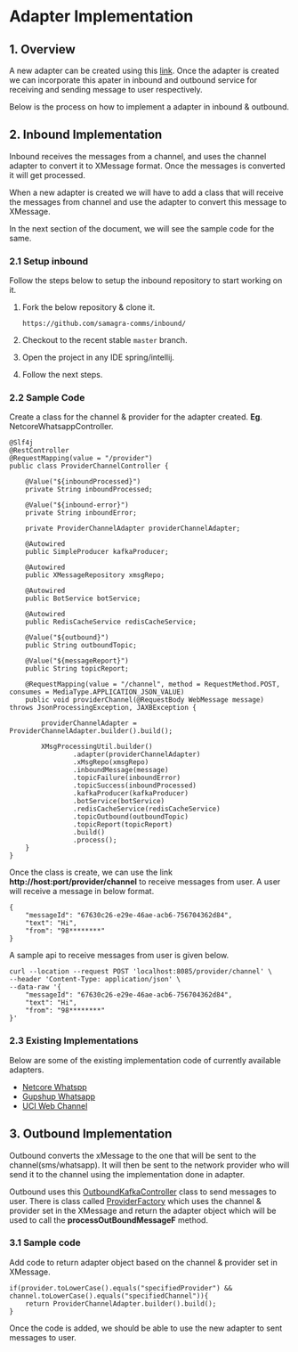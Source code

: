 # Adapter Implementation

## 1. Overview

A new adapter can be created using this [link](create-an-adapter.md). Once the adapter is created we can incorporate this apater in inbound and outbound service for receiving and sending message to user respectively.

Below is the process on how to implement a adapter in inbound & outbound.&#x20;

## 2. Inbound Implementation

Inbound receives the messages from a channel, and uses the channel adapter to convert it to XMessage format. Once the messages is converted it will get processed.&#x20;

When a new adapter is created we will have to add a class that will receive the messages from channel and use the adapter to convert this message to XMessage.&#x20;

In the next section of the document, we will see the sample code for the same.

### 2.1 Setup inbound

Follow the steps below to setup the inbound repository to start working on it.&#x20;

1.  Fork the below repository & clone it.

    `https://github.com/samagra-comms/inbound/`
2. Checkout to the recent stable `master` branch.
3. Open the project in any IDE spring/intellij.
4. Follow the next steps.

### 2.2 Sample Code

Create a class for the channel & provider for the adapter created. **Eg**. NetcoreWhatsappController.&#x20;

```
@Slf4j
@RestController
@RequestMapping(value = "/provider")
public class ProviderChannelController {

    @Value("${inboundProcessed}")
    private String inboundProcessed;

    @Value("${inbound-error}")
    private String inboundError;

    private ProviderChannelAdapter providerChannelAdapter;

    @Autowired
    public SimpleProducer kafkaProducer;

    @Autowired
    public XMessageRepository xmsgRepo;

    @Autowired
    public BotService botService;

    @Autowired
    public RedisCacheService redisCacheService;

    @Value("${outbound}")
    public String outboundTopic;

    @Value("${messageReport}")
    public String topicReport;

    @RequestMapping(value = "/channel", method = RequestMethod.POST, consumes = MediaType.APPLICATION_JSON_VALUE)
    public void providerChannel(@RequestBody WebMessage message) throws JsonProcessingException, JAXBException {

        providerChannelAdapter = ProviderChannelAdapter.builder().build();

        XMsgProcessingUtil.builder()
                .adapter(providerChannelAdapter)
                .xMsgRepo(xmsgRepo)
                .inboundMessage(message)
                .topicFailure(inboundError)
                .topicSuccess(inboundProcessed)
                .kafkaProducer(kafkaProducer)
                .botService(botService)
                .redisCacheService(redisCacheService)
                .topicOutbound(outboundTopic)
                .topicReport(topicReport)
                .build()
                .process();
    }
}
```

Once the class is create, we can use the link **http://host:port/provider/channel** to receive messages from user. A user will receive a message in below format.

```
{
    "messageId": "67630c26-e29e-46ae-acb6-756704362d84",
    "text": "Hi",
    "from": "98********"
}
```

A sample api to receive messages from user is given below.

```
curl --location --request POST 'localhost:8085/provider/channel' \
--header 'Content-Type: application/json' \
--data-raw '{
    "messageId": "67630c26-e29e-46ae-acb6-756704362d84",
    "text": "Hi",
    "from": "98********"
}'
```

### 2.3 Existing Implementations

Below are some of the existing implementation code of currently available adapters.

* [Netcore Whatspp](https://github.com/samagra-comms/inbound/blob/release-4.9.0/src/main/java/com/uci/inbound/netcore/NetcoreWhatsappConverter.java)
* [Gupshup Whatsapp](https://github.com/samagra-comms/inbound/blob/release-4.9.0/src/main/java/com/uci/inbound/incoming/GupShupWhatsappConverter.java)
* [UCI Web Channel](https://github.com/samagra-comms/inbound/blob/release-4.9.0/src/main/java/com/uci/inbound/pwa/web/PwaWebController.java)

## 3. Outbound Implementation

Outbound converts the xMessage to the one that will be sent to the channel(sms/whatsapp). It will then be sent to the network provider who will send it to the channel using the implementation done in adapter.

Outbound uses this [OutboundKafkaController](https://github.com/samagra-comms/outbound/blob/release-4.9.0/src/main/java/com/uci/outbound/consumers/OutboundKafkaController.java) class to send messages to user. There is class called [ProviderFactory](https://github.com/samagra-comms/adapter/blob/release-4.9.0/src/main/java/com/uci/adapter/provider/factory/ProviderFactory.java) which uses the channel & provider set in the XMessage and return the adapter object which will be used to call the **processOutBoundMessageF** method.&#x20;

### 3.1 Sample code

Add code to return adapter object based on the channel & provider set in XMessage.

```
if(provider.toLowerCase().equals("specifiedProvider") && channel.toLowerCase().equals("specifiedChannel")){
    return ProviderChannelAdapter.builder().build();
}
```

Once the code is added, we should be able to use the new adapter to sent messages to user.
